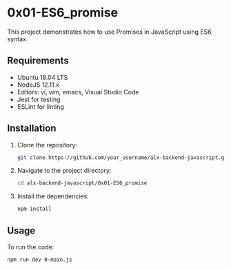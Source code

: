 # 0x01-ES6_promise

This project demonstrates how to use Promises in JavaScript using ES6 syntax.

## Requirements

- Ubuntu 18.04 LTS
- NodeJS 12.11.x
- Editors: vi, vim, emacs, Visual Studio Code
- Jest for testing
- ESLint for linting

## Installation

1. Clone the repository:
    ```sh
    git clone https://github.com/your_username/alx-backend-javascript.git
    ```
2. Navigate to the project directory:
    ```sh
    cd alx-backend-javascript/0x01-ES6_promise
    ```
3. Install the dependencies:
    ```sh
    npm install
    ```

## Usage

To run the code:
```sh
npm run dev 0-main.js

